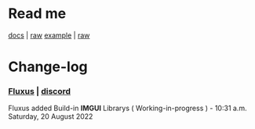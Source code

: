# Read me
[docs](https://github.com/GhostDuckyy/Ui-Librarys/blob/main/ImGui/Fluxus/documentation.html) | [raw](https://raw.githubusercontent.com/GhostDuckyy/Ui-Librarys/main/ImGui/Fluxus/documentation.html)
[example](https://github.com/GhostDuckyy/Ui-Librarys/blob/main/ImGui/Fluxus/example.lua) | [raw](https://raw.githubusercontent.com/GhostDuckyy/Ui-Librarys/main/ImGui/Fluxus/example.lua)
# Change-log
### [Fluxus](https://fluxteam.net/) | [discord](https://fluxteam.net/external-files/discord.php)
Fluxus added Build-in **IMGUI** Librarys ( Working-in-progress ) - 10:31 a.m. Saturday, 20 August 2022
